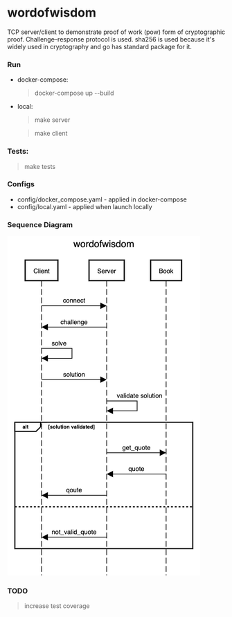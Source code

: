 # wordofwisdom

TCP server/client to demonstrate proof of work (pow) form of cryptographic proof.
Challenge–response protocol is used. sha256 is used because it's widely used in cryptography and 
go has standard package for it.

### Run
- docker-compose:
  > docker-compose up --build
- local:
  > make server

  > make client

### Tests:
  > make tests

### Configs
- config/docker_compose.yaml - applied in docker-compose
- config/local.yaml - applied when launch locally

### Sequence Diagram
![wordofwisdom.png](docs/wordofwisdom.png)

### TODO
> increase test coverage